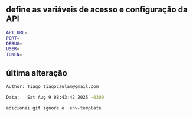 ## define as variáveis de acesso e configuração da API

```bash
API_URL=
PORT=
DEBUG=
USER=
TOKEN=
```

## última alteração

```bash
Author: Tiago tiagocaulam@gmail.com

Data:   Sat Aug 9 08:43:42 2025 -0300

adicionei git ignore e .env-template
```
